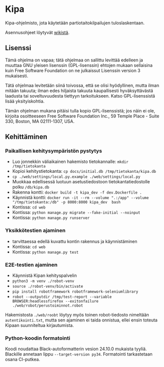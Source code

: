 # Kipa

Kipa-ohjelmisto, jota käytetään partiotaitokilpailujen tuloslaskentaan. 

Asennusohjeet löytyvät [wikistä](https://github.com/partio-scout/kipa/wiki).

## Lisenssi

Tämä ohjelma on vapaa; tätä ohjelmaa on sallittu levittää edelleen ja muuttaa GNU yleisen lisenssin (GPL-lisenssin) ehtojen mukaan sellaisina kuin Free Software Foundation on ne julkaissut Lisenssin version 3 mukaisesti.

Tätä ohjelmaa levitetään siinä toivossa, että se olisi hyödyllinen, mutta ilman mitään takuuta; ilman edes hiljaista takuuta kaupallisesti hyväksyttävästä laadusta tai soveltuvuudesta tiettyyn tarkoitukseen. Katso GPL-lisenssistä lisää yksityiskohtia.

Tämän ohjelman mukana pitäisi tulla kopio GPL-lisenssistä; jos näin ei ole, kirjoita osoitteeseen Free Software Foundation Inc., 59 Temple Place - Suite 330, Boston, MA 02111-1307, USA.


## Kehittäminen

### Paikallisen kehitysympäristön pystytys

* Luo jonnekkin väliaikainen hakemisto tietokannalle: `mkdir /tmp/tietokanta`
* Kopioi kehitystietokanta: `cp docs/initial.db /tmp/tietokanta/kipa.db`
* `cp ./web/settings/local.py.example ./web/settings/local.py`
* Muokkaa edellisessä luotuun asetustiedostoon tietokantatiedostolle polku `/db/kipa.db`
* Rakenna kontti: `docker build -t kipa_dev -f dev.Dockerfile .`
* Käynnistä kontti: `docker run -it --rm --volume ".:/app" --volume "/tmp/tietokanta:/db" -p 8000:8000 kipa_dev  bash`
* Kontissa: `cd web`
* Kontissa: `python manage.py migrate --fake-initial --noinput`
* Kontissa: `python manage.py runserver`

### Yksikkötestien ajaminen

* tarvittaessa edellä kuvattu kontin rakennus ja käynnistäminen
* Kontissa: `cd web`
* Kontissa: `python manage.py test`

### E2E-testien ajaminen

* Käynnistä Kipan kehityspalvelin
* `python3 -m venv ./robot-venv`
* `source ./robot-venv/bin/activate`
* `pip install robotframework robotframework-seleniumlibrary`
* `robot --outputdir /tmp/test-report --variable BROWSER:headlessfirefox --exitonfailure ./web/robot/perustoiminnot.robot`

Hakemistosta `./web/roobt` löytyy myös toinen robot-tiedosto nimeltään
`autentikointi.txt`, mutta sen ajaminen ei taida onnistua, ellei ensin toteuta
Kipaan suunniteltua kirjautumista.

### Python-koodin formatointi

Koodi noudattaa Black-autoformatterin vesion 24.10.0 mukaista tyyliä. Blackille annetaan lippu `--target-version py34`. Formatointi tarkastetaan osana CI-putkea.
